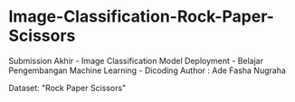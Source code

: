 # Image-Classification-Rock-Paper-Scissors

Submission Akhir - Image Classification Model Deployment - Belajar Pengembangan Machine Learning - Dicoding
Author : Ade Fasha Nugraha

Dataset: "Rock Paper Scissors"
